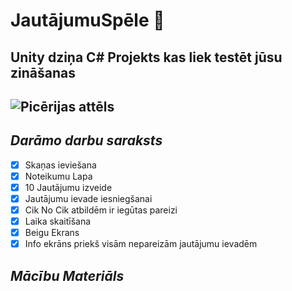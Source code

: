# JautājumuSpēle :brain:
<h2>Unity dziņa C# Projekts kas liek testēt jūsu zināšanas<h2>

![Picērijas attēls](https://m.media-amazon.com/images/I/61+kpd164yL.png)
## *Darāmo darbu saraksts*
- [X] Skaņas ieviešana
- [X] Noteikumu Lapa
- [X] 10 Jautājumu izveide
- [X] Jautājumu ievade iesniegšanai
- [X] Cik No Cik atbildēm ir iegūtas pareizi
- [X] Laika skaitīšana
- [X] Beigu Ekrans
- [X] Info ekrāns priekš visām nepareizām jautājumu ievadēm
  
 ## *Mācību Materiāls*
  
